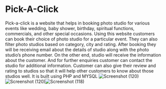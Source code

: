 # Pick-A-Click
Pick-a-click is a website that helps in booking photo studio for various events like wedding, baby shower, birthday, spiritual functions, commercials, and other special occasions. Using this website customers can book their choice of photo studio for a particular event. They can also filter photo studios based on category, city and rating. After booking they will be receiving email about the details of studio along with the  photo studio’s phone number. On the other end, studio will receive the information about the customer. And for further enquiries customer can contact the studio for additional information. Customer can also give their review and rating to studios so that it will help other customers to know about those studios well.    It is built using PHP and MYSQL
![Screenshot (120)](https://user-images.githubusercontent.com/83118499/120799131-ef27f080-c55b-11eb-9a02-07fc91fe998c.png)
![Screenshot (120)](https://user-images.githubusercontent.com/83118499/120799512-770dfa80-c55c-11eb-87d1-f203409e73b1.png)![Screenshot (118)](https://user-images.githubusercontent.com/83118499/120799542-7ecd9f00-c55c-11eb-956f-fff89537b6a6.png)




